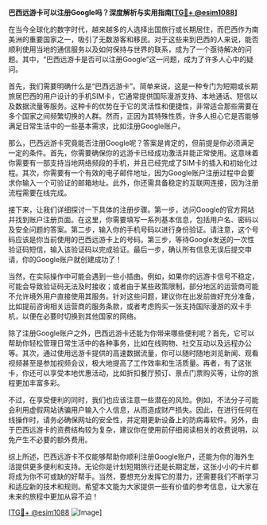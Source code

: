 **巴西远游卡可以注册Google吗？深度解析与实用指南[[TG💪+ @esim1088](https://t.me/s/esim1088)]**

在当今全球化的数字时代，越来越多的人选择出国旅行或长期居住，而巴西作为南美洲的重要国家之一，吸引了无数游客和移民。对于这些来到巴西的人来说，能否顺利使用当地的通信服务以及如何保持与世界的联系，成为了一个亟待解决的问题。其中，“巴西远游卡是否可以注册Google”这一问题，成为了许多人心中的疑问。

首先，我们需要明确什么是“巴西远游卡”。简单来说，这是一种专门为短期或长期旅居巴西的用户设计的手机SIM卡，它通常提供国际漫游支持、本地通话、短信以及数据流量等服务。这种卡的优势在于它的灵活性和便捷性，非常适合那些需要在多个国家之间频繁切换的人群。然而，正因为其特殊性质，许多人担心它是否能够满足日常生活中的一些基本需求，比如注册Google账户。

那么，巴西远游卡究竟能否注册Google呢？答案是肯定的，但前提是你必须满足一定的条件。首先，你需要确保你的远游卡已经成功激活并能正常使用。这意味着你需要有一部支持当地网络频段的手机，并且已经完成了SIM卡的插入和初始化过程。其次，你需要有一个有效的电子邮件地址，因为Google账户注册过程中会要求你输入一个可验证的邮箱地址。此外，你还需具备稳定的互联网连接，因为注册流程需要在线完成。

接下来，让我们详细探讨一下具体的注册步骤。第一步，访问Google的官方网站并找到账户注册页面。在这里，你需要填写一系列基本信息，包括用户名、密码以及安全问题的答案。第二步，输入你的手机号码以进行身份验证。请注意，这个号码应该是你当前使用的巴西远游卡上的号码。第三步，等待Google发送的一次性验证码短信，输入该验证码以完成验证。最后一步，确认所有信息无误后提交申请，你的Google账户就创建成功了！

当然，在实际操作中可能会遇到一些小插曲。例如，如果你的远游卡信号不稳定，可能会导致验证码无法及时接收；或者由于某些政策限制，部分地区的运营商可能不允许境外用户直接使用其服务。针对这些问题，建议你在出发前做好充分准备，比如提前咨询相关运营商的服务条款，或者考虑购买一张支持国际漫游的双卡手机，以便在必要时切换到其他国家的网络。

除了注册Google账户之外，巴西远游卡还能为你带来哪些便利呢？首先，它可以帮助你轻松管理日常生活中的各种事务，比如在线购物、社交互动以及远程办公等。其次，通过使用远游卡提供的高速数据流量，你可以随时随地浏览新闻、观看视频甚至是参加视频会议，极大地提高了工作效率和生活质量。再者，有了这张卡，你还可以享受本地优惠活动，比如折扣餐厅预订、景点门票购买等，让你的旅程更加丰富多彩。

不过，在享受便利的同时，我们也应该注意一些潜在的风险。例如，不法分子可能会利用虚假网站诱骗用户输入个人信息，从而造成财产损失。因此，在进行任何在线操作时，请务必确保网址的安全性，并定期更新设备上的防病毒软件。另外，由于巴西远游卡的资费结构较为复杂，建议你在使用前仔细阅读相关的收费说明，以免产生不必要的额外费用。

综上所述，巴西远游卡不仅能够帮助你顺利注册Google账户，还能为你的海外生活提供更多便利和支持。无论你是计划短期旅行还是长期定居，这张小小的卡片都将成为你不可或缺的好帮手。当然，要想充分发挥它的潜力，还需要我们不断学习和适应新的技术和规则。希望本文能为大家提供一些有价值的参考信息，让大家在未来的旅程中更加从容不迫！ 

[[TG💪+ @esim1088](https://t.me/s/esim1088) ![Image](https://i.postimg.cc/4NQfJmqS/Snipaste-2025-05-13-00-14-12.png)]